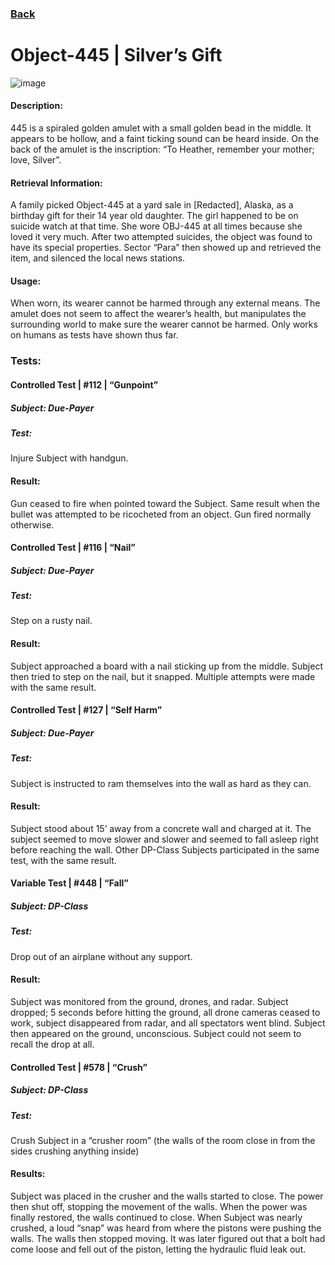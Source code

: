 ### [Back](https://iredsc.github.io/nova-49/)
# Object-445 | Silver’s Gift

![image](https://media.discordapp.net/attachments/759159698921750558/803466075978072074/9k.png)

#### Description:
  445 is a spiraled golden amulet with a small golden bead in the middle. It appears to be hollow, and a faint ticking sound can be heard inside. On the back of the amulet is  the inscription: “To Heather, remember your mother; love, Silver”.





#### Retrieval Information:
  A family picked Object-445 at a yard sale in [Redacted], Alaska, as a birthday gift for their 14 year old daughter.  The girl happened to be on suicide watch at that time. She   wore OBJ-445 at all times because she loved it very much. After two attempted suicides, the object was found to have its special properties. Sector “Para” then showed up and     retrieved the item, and silenced the local news stations.

#### Usage:
  When worn, its wearer cannot be harmed through any external means.
  The amulet does not seem to affect the wearer’s health, but manipulates the surrounding world to make sure the wearer cannot be harmed.
  Only works on humans as tests have shown thus far.

### Tests:

#### Controlled Test | #112 | “Gunpoint”
##### Subject: Due-Payer
##### Test:
Injure Subject with handgun.
#### Result:
Gun ceased to fire when pointed toward the Subject.
Same result when the bullet was attempted to be ricocheted from an object.
Gun fired normally otherwise.

#### Controlled Test | #116 | “Nail”
##### Subject: Due-Payer
##### Test:
Step on a rusty nail.
#### Result:
Subject approached a board with a nail sticking up from the middle.
Subject then tried to step on the nail, but it snapped.  Multiple attempts were made with the same result.

#### Controlled Test | #127 | “Self Harm”
##### Subject: Due-Payer
##### Test:
Subject is instructed to ram themselves into the wall as hard as they can.
#### Result:
Subject stood about 15’ away from a concrete wall and charged at it.
The subject seemed to move slower and slower and seemed to fall asleep right before reaching the wall.  Other DP-Class Subjects participated in the same test, with the same result.

#### Variable Test | #448 | “Fall”
##### Subject: DP-Class
##### Test:
Drop out of an airplane without any support.
#### Result:
Subject was monitored from the ground, drones, and radar.
Subject dropped; 5 seconds before hitting the ground, all drone cameras ceased to work, subject disappeared from radar, and all spectators went blind. Subject then appeared on the ground, unconscious. Subject could not seem to recall the drop at all.

#### Controlled Test | #578 | “Crush”
##### Subject: DP-Class
##### Test:
Crush Subject in a “crusher room” (the walls of the room close in from the sides crushing anything inside)
#### Results:
Subject was placed in the crusher and the walls started to close. The power then shut off, stopping the movement of the walls.  When the power was finally restored, the walls continued to close. When Subject was nearly crushed, a loud “snap” was heard from where the pistons were pushing the walls. The walls then stopped moving. It was later figured out that a bolt had come loose and fell out of the piston, letting the hydraulic fluid leak out.
